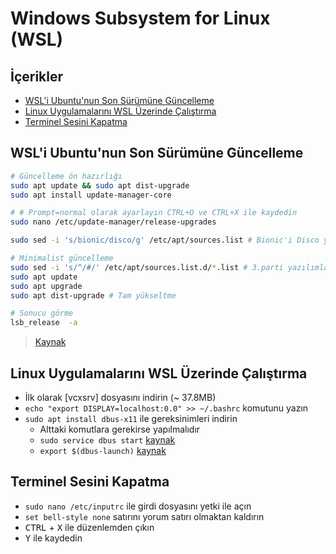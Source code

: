 # Windows Subsystem for Linux (WSL) <!-- omit in toc -->

## İçerikler <!-- omit in toc -->

- [WSL'i Ubuntu'nun Son Sürümüne Güncelleme](#wsli-ubuntunun-son-s%C3%BCr%C3%BCm%C3%BCne-g%C3%BCncelleme)
- [Linux Uygulamalarını WSL Üzerinde Çalıştırma](#linux-uygulamalar%C4%B1n%C4%B1-wsl-%C3%BCzerinde-%C3%A7al%C4%B1%C5%9Ft%C4%B1rma)
- [Terminel Sesini Kapatma](#terminel-sesini-kapatma)

## WSL'i Ubuntu'nun Son Sürümüne Güncelleme

```sh
# Güncelleme ön hazırlığı
sudo apt update && sudo apt dist-upgrade
sudo apt install update-manager-core

# # Prompt=normal olarak ayarlayın CTRL+O ve CTRL+X ile kaydedin
sudo nano /etc/update-manager/release-upgrades

sudo sed -i 's/bionic/disco/g' /etc/apt/sources.list # Bionic'i Disco yapmak

# Minimalist güncelleme
sudo sed -i 's/^/#/' /etc/apt/sources.list.d/*.list # 3.parti yazılımları kaldırma (PPA)
sudo apt update
sudo apt upgrade
sudo apt dist-upgrade # Tam yükseltme

# Sonucu görme
lsb_release  -a
```

> [Kaynak](https://www.linuxbabe.com/ubuntu/upgrade-ubuntu-18-04-18-10-to-ubuntu-19-04)

## Linux Uygulamalarını WSL Üzerinde Çalıştırma

- İlk olarak [vcxsrv] dosyasını indirin (~ 37.8MB)
- `echo "export DISPLAY=localhost:0.0" >> ~/.bashrc` komutunu yazın
- `sudo apt install dbus-x11` ile gereksinimleri indirin
  - Alttaki komutlara gerekirse yapılmalıdır
  - `sudo service dbus start` [kaynak](https://github.com/Microsoft/WSL/issues/2016#issuecomment-435091497)
  - `export $(dbus-launch)` [kaynak](https://github.com/Microsoft/WSL/issues/2016#issuecomment-462595967)

## Terminel Sesini Kapatma

- `sudo nano /etc/inputrc` ile girdi dosyasını yetki ile açın
- `set bell-style none` satırını yorum satırı olmaktan kaldırın
- <kbd>CTRL</kbd> + <kbd>X</kbd> ile düzenlemden çıkın
- <kbd>Y</kbd> ile kaydedin
